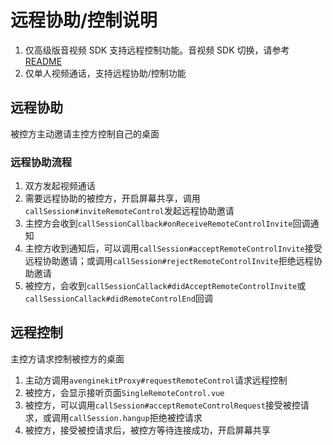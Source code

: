 # 远程协助/控制说明
1. 仅高级版音视频 SDK 支持远程控制功能。音视频 SDK 切换，请参考[README](./internal/README.MD)
2. 仅单人视频通话，支持远程协助/控制功能

## 远程协助
被控方主动邀请主控方控制自己的桌面

### 远程协助流程
1. 双方发起视频通话
2. 需要远程协助的被控方，开启屏幕共享，调用`callSession#inviteRemoteControl`发起远程协助邀请
3. 主控方会收到`callSessionCallback#onReceiveRemoteControlInvite`回调通知
4. 主控方收到通知后，可以调用`callSession#acceptRemoteControlInvite`接受远程协助邀请；或调用`callSession#rejectRemoteControlInvite`拒绝远程协助邀请
5. 被控方，会收到`callSessionCallack#didAcceptRemoteControlInvite`或`callSessionCallack#didRemoteControlEnd`回调

## 远程控制
主控方请求控制被控方的桌面
1. 主动方调用`avenginekitProxy#requestRemoteControl`请求远程控制
2. 被控方，会显示接听页面`SingleRemoteControl.vue`
3. 被控方，可以调用`callSession#acceptRemoteControlRequest`接受被控请求，或调用`callSession.hangup`拒绝被控请求
4. 被控方，接受被控请求后，被控方等待连接成功，开启屏幕共享

